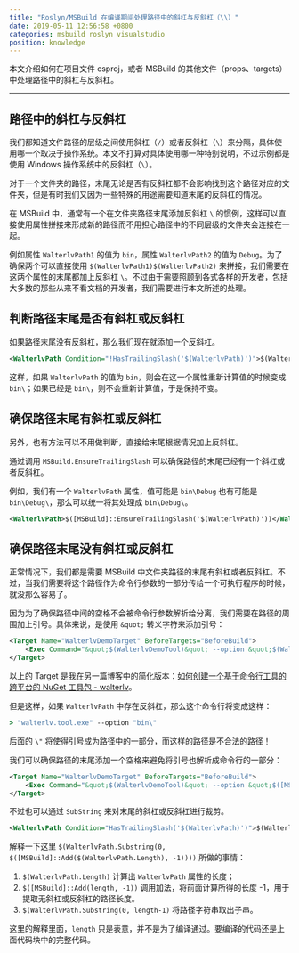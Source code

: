```yaml
---
title: "Roslyn/MSBuild 在编译期间处理路径中的斜杠与反斜杠（\\）"
date: 2019-05-11 12:56:58 +0800
categories: msbuild roslyn visualstudio
position: knowledge
---
```


本文介绍如何在项目文件 csproj，或者 MSBuild 的其他文件（props、targets）中处理路径中的斜杠与反斜杠。

---

<div id="toc"></div>

## 路径中的斜杠与反斜杠

我们都知道文件路径的层级之间使用斜杠（`/`）或者反斜杠（`\`）来分隔，具体使用哪一个取决于操作系统。本文不打算对具体使用哪一种特别说明，不过示例都是使用 Windows 操作系统中的反斜杠（`\`）。

对于一个文件夹的路径，末尾无论是否有反斜杠都不会影响找到这个路径对应的文件夹，但是有时我们又因为一些特殊的用途需要知道末尾的反斜杠的情况。

在 MSBuild 中，通常有一个在文件夹路径末尾添加反斜杠 `\` 的惯例，这样可以直接使用属性拼接来形成新的路径而不用担心路径中的不同层级的文件夹会连接在一起。

例如属性 `WalterlvPath1` 的值为 `bin`，属性 `WalterlvPath2` 的值为 `Debug`。为了确保两个可以直接使用 `$(WalterlvPath1)$(WalterlvPath2)` 来拼接，我们需要在这两个属性的末尾都加上反斜杠 `\`。不过由于需要照顾到各式各样的开发者，包括大多数的那些从来不看文档的开发者，我们需要进行本文所述的处理。

## 判断路径末尾是否有斜杠或反斜杠

如果路径末尾没有反斜杠，那么我们现在就添加一个反斜杠。

```xml
<WalterlvPath Condition="!HasTrailingSlash('$(WalterlvPath)')">$(WalterlvPath)\</WalterlvPath>
```

这样，如果 `WalterlvPath` 的值为 `bin`，则会在这一个属性重新计算值的时候变成 `bin\`；如果已经是 `bin\`，则不会重新计算值，于是保持不变。

## 确保路径末尾有斜杠或反斜杠

另外，也有方法可以不用做判断，直接给末尾根据情况加上反斜杠。

通过调用 `MSBuild.EnsureTrailingSlash` 可以确保路径的末尾已经有一个斜杠或者反斜杠。

例如，我们有一个 `WalterlvPath` 属性，值可能是 `bin\Debug` 也有可能是 `bin\Debug\`，那么可以统一将其处理成 `bin\Debug\`。

```xml
<WalterlvPath>$([MSBuild]::EnsureTrailingSlash('$(WalterlvPath)'))</WalterlvPath>
```

## 确保路径末尾没有斜杠或反斜杠

正常情况下，我们都是需要 MSBuild 中文件夹路径的末尾有斜杠或者反斜杠。不过，当我们需要将这个路径作为命令行参数的一部分传给一个可执行程序的时候，就没那么容易了。

因为为了确保路径中间的空格不会被命令行参数解析给分离，我们需要在路径的周围加上引号。具体来说，是使用 `&quot;` 转义字符来添加引号：

```xml
<Target Name="WalterlvDemoTarget" BeforeTargets="BeforeBuild">
    <Exec Command="&quot;$(WalterlvDemoTool)&quot; --option &quot;$(WalterlvPath)&quot;" />
</Target>
```

以上的 Target 是我在另一篇博客中的简化版本：[如何创建一个基于命令行工具的跨平台的 NuGet 工具包 - walterlv](https://blog.walterlv.com/post/create-a-cross-platform-command-based-nuget-tool.html)。

但是这样，如果 `WalterlvPath` 中存在反斜杠，那么这个命令行将变成这样：

```cmd
> "walterlv.tool.exe" --option "bin\"
```

后面的 `\"` 将使得引号成为路径中的一部分，而这样的路径是不合法的路径！

我们可以确保路径的末尾添加一个空格来避免将引号也解析成命令行的一部分：

```xml
<Target Name="WalterlvDemoTarget" BeforeTargets="BeforeBuild">
    <Exec Command="&quot;$(WalterlvDemoTool)&quot; --option &quot;$([MSBuild]::EnsureTrailingSlash('$(BasePathInInstaller)')) &quot;" />
</Target>
```

不过也可以通过 `SubString` 来对末尾的斜杠或反斜杠进行裁剪。

```xml
<WalterlvPath Condition="HasTrailingSlash('$(WalterlvPath)')">$(WalterlvPath.Substring(0, $([MSBuild]::Add($(WalterlvPath.Length), -1))))</WalterlvPath>
```

解释一下这里 `$(WalterlvPath.Substring(0, $([MSBuild]::Add($(WalterlvPath.Length), -1))))` 所做的事情：

1. `$(WalterlvPath.Length)` 计算出 `WalterlvPath` 属性的长度；
1. `$([MSBuild]::Add(length, -1))` 调用加法，将前面计算所得的长度 -1，用于提取无斜杠或反斜杠的路径长度。
1. `$(WalterlvPath.Substring(0, length-1)` 将路径字符串取出子串。

这里的解释里面，`length` 只是表意，并不是为了编译通过。要编译的代码还是上面代码块中的完整代码。
